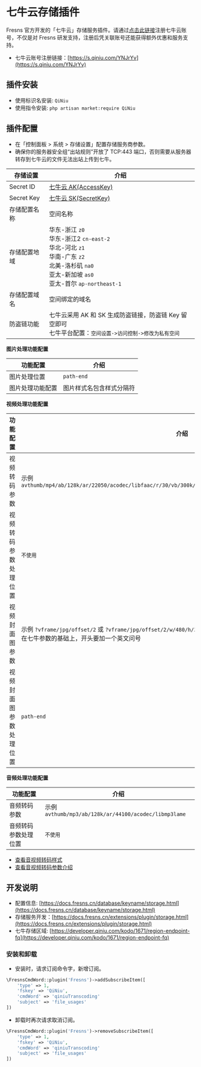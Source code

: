 # 七牛云存储插件

Fresns 官方开发的「七牛云」存储服务插件。请通过[点击此链接](https://s.qiniu.com/YNJrYv)注册七牛云账号，不仅是对 Fresns 研发支持，注册后凭关联账号还能获得额外优惠和服务支持。

- 七牛云账号注册链接：[https://s.qiniu.com/YNJrYv](https://s.qiniu.com/YNJrYv)

## 插件安装

- 使用标识名安装: `QiNiu`
- 使用指令安装: `php artisan market:require QiNiu`

## 插件配置

- 在「控制面板 > 系统 > 存储设置」配置存储服务商参数。
- 确保你的服务器安全组“出站规则”开放了 TCP:443 端口，否则需要从服务器转存到七牛云的文件无法出站上传到七牛。

| 存储设置 | 介绍 |
| --- | --- |
| Secret ID | [七牛云 AK(AccessKey)](https://portal.qiniu.com/user/key) |
| Secret Key | [七牛云 SK(SecretKey)](https://portal.qiniu.com/user/key) |
| 存储配置名称 | 空间名称 |
| 存储配置地域 | 华东-浙江 `z0`<br>华东-浙江2 `cn-east-2`<br>华北-河北 `z1`<br>华南-广东 `z2`<br>北美-洛杉矶 `na0`<br>亚太-新加坡 `as0`<br>亚太-首尔 `ap-northeast-1` |
| 存储配置域名 | 空间绑定的域名 |
| 防盗链功能 | 七牛云采用 AK 和 SK 生成防盗链接，防盗链 Key 留空即可<br>七牛平台配置：`空间设置->访问控制->修改为私有空间` |

**图片处理功能配置**

| 功能配置 | 介绍 |
| --- | --- |
| 图片处理位置 | `path-end` |
| 图片处理功能配置 | 图片样式名包含样式分隔符 |

**视频处理功能配置**

| 功能配置 | 介绍 |
| --- | --- |
| 视频转码参数 | 示例 `avthumb/mp4/ab/128k/ar/22050/acodec/libfaac/r/30/vb/300k/vcodec/libx264/s/320x240/autoscale/1/stripmeta/0` |
| 视频转码参数处理位置 | `不使用` |
| 视频封面图参数 | 示例 `?vframe/jpg/offset/2` 或 `?vframe/jpg/offset/2/w/480/h/360`<br>在七牛参数的基础上，开头要加一个英文问号 |
| 视频封面图参数处理位置 | `path-end` |

**音频处理功能配置**

| 功能配置 | 介绍 |
| --- | --- |
| 音频转码参数 | 示例 `avthumb/mp3/ab/128k/ar/44100/acodec/libmp3lame` |
| 音频转码参数处理位置 | `不使用` |

- [查看音视频转码样式](https://developer.qiniu.com/kodo/kb/5858/the-instructions-on-the-storage-space-of-transcoding-style)
- [查看音视频转码参数介绍](https://developer.qiniu.com/dora/1248/audio-and-video-transcoding-avthumb)

## 开发说明

- 配置信息: [https://docs.fresns.cn/database/keyname/storage.html](https://docs.fresns.cn/database/keyname/storage.html)
- 存储服务开发：[https://docs.fresns.cn/extensions/plugin/storage.html](https://docs.fresns.cn/extensions/plugin/storage.html)
- 七牛存储区域: [https://developer.qiniu.com/kodo/1671/region-endpoint-fq](https://developer.qiniu.com/kodo/1671/region-endpoint-fq)

### 安装和卸载

- 安装时，请求订阅命令字，新增订阅。

```php
\FresnsCmdWord::plugin('Fresns')->addSubscribeItem([
    'type' => 1,
    'fskey' => 'QiNiu',
    'cmdWord' => 'qiniuTranscoding'
    'subject' => 'file_usages'
])
```

- 卸载时再次请求取消订阅。

```php
\FresnsCmdWord::plugin('Fresns')->removeSubscribeItem([
    'type' => 1,
    'fskey' => 'QiNiu',
    'cmdWord' => 'qiniuTranscoding'
    'subject' => 'file_usages'
])
```
